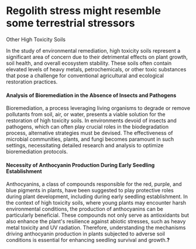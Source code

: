# Regolith stress might resemble some terrestrial stressors

Other High Toxicity Soils

In the study of environmental remediation, high toxicity soils represent a significant area of concern due to their detrimental effects on plant growth, soil health, and overall ecosystem stability. These soils often contain elevated levels of heavy metals, petrochemicals, or other toxic substances that pose a challenge for conventional agricultural and ecological restoration practices.

#### Analysis of Bioremediation in the Absence of Insects and Pathogens

Bioremediation, a process leveraging living organisms to degrade or remove pollutants from soil, air, or water, presents a viable solution for the restoration of high toxicity soils. In environments devoid of insects and pathogens, which can often play crucial roles in the biodegradation process, alternative strategies must be devised. The effectiveness of microbial communities, plants, and fungi becomes paramount in such settings, necessitating detailed research and analysis to optimize bioremediation protocols.

#### Necessity of Anthocyanin Production During Early Seedling Establishment

Anthocyanins, a class of compounds responsible for the red, purple, and blue pigments in plants, have been suggested to play protective roles during plant development, including during early seedling establishment. In the context of high toxicity soils, where young plants may encounter harsh environmental conditions, the production of anthocyanins can be particularly beneficial. These compounds not only serve as antioxidants but also enhance the plant's resilience against abiotic stresses, such as heavy metal toxicity and UV radiation. Therefore, understanding the mechanisms driving anthocyanin production in plants subjected to adverse soil conditions is essential for enhancing seedling survival and growth.**?**
